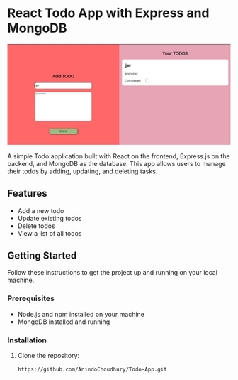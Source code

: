 # React Todo App with Express and MongoDB

![Todo App Screenshot](./images/WhatsApp%20Image%202024-01-31%20at%2014.51.35_92b86303.jpg)

A simple Todo application built with React on the frontend, Express.js on the backend, and MongoDB as the database. This app allows users to manage their todos by adding, updating, and deleting tasks.

## Features

- Add a new todo
- Update existing todos
- Delete todos
- View a list of all todos

## Getting Started

Follow these instructions to get the project up and running on your local machine.

### Prerequisites

- Node.js and npm installed on your machine
- MongoDB installed and running

### Installation

1. Clone the repository:

   ```bash
   https://github.com/AnindoChoudhury/Todo-App.git
   ```
